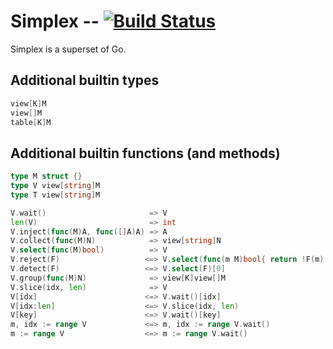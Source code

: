 # Simplex -- [![Build Status](https://travis-ci.org/fd/simplex.png?branch=master)](https://travis-ci.org/fd/simplex)

Simplex is a superset of Go.

## Additional builtin types

```go
view[K]M
view[]M
table[K]M
```

## Additional builtin functions (and methods)

```go
type M struct {}
type V view[string]M
type T view[string]M

V.wait()                       => V
len(V)                         => int
V.inject(func(M)A, func([]A)A) => A
V.collect(func(M)N)            => view[string]N
V.select(func(M)bool)          => V
V.reject(F)                   <=> V.select(func(m M)bool{ return !F(m) })
V.detect(F)                   <=> V.select(F)[0]
V.group(func(M)N)              => view[K]view[]M
V.slice(idx, len)              => V
V[idx]                        <=> V.wait()[idx]
V[idx:len]                    <=> V.slice(idx, len)
V[key]                        <=> V.wait()[key]
m, idx := range V             <=> m, idx := range V.wait()
m := range V                  <=> m := range V.wait()
```

